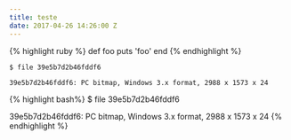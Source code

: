 ```yaml
---
title: teste
date: 2017-04-26 14:26:00 Z
---
```


{% highlight ruby %}
def foo
puts 'foo'
end
{% endhighlight %}

    $ file 39e5b7d2b46fddf6 
    
    39e5b7d2b46fddf6: PC bitmap, Windows 3.x format, 2988 x 1573 x 24

{% highlight bash%}
\$ file 39e5b7d2b46fddf6

39e5b7d2b46fddf6: PC bitmap, Windows 3.x format, 2988 x 1573 x 24
{% endhighlight %}